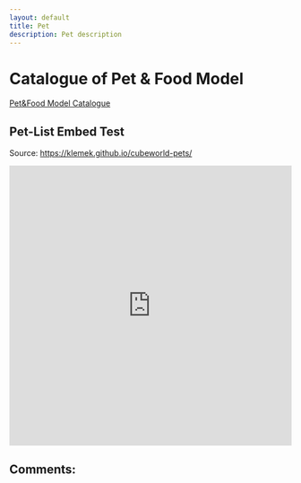 ```yaml
---
layout: default
title: Pet
description: Pet description
---
```

# Catalogue of Pet & Food Model

[Pet&Food Model Catalogue](https://imgur.com/a/DbxyhwB)

## Pet-List Embed Test

Source: https://klemek.github.io/cubeworld-pets/

<embed src="https://klemek.github.io/cubeworld-pets/" style="width:100%; height: 500px;">

## Comments:

<script src="https://utteranc.es/client.js"
        repo="Paroyer/Comment" 
        issue-term="pathname"
        theme="github-dark"
        label="Comment"
        crossorigin="anonymous"
        async>
</script>  
